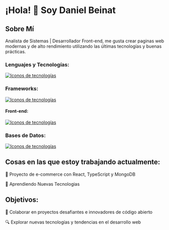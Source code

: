 # ¡Hola! 👋 Soy Daniel Beinat


## Sobre Mí

Analista de Sistemas | Desarrollador Front-end, me gusta crear paginas web modernas y de alto rendimiento utilizando las últimas tecnologías y buenas prácticas.



### Lenguajes y Tecnologías:

[![Iconos de tecnologías](https://skillicons.dev/icons?i=js,ts,py,cpp,php)](https://skillicons.dev)



### Frameworks:

[![Iconos de tecnologías](https://skillicons.dev/icons?i=react,nodejs,express)](https://skillicons.dev)



#### Front-end:

 [![Iconos de tecnologías](https://skillicons.dev/icons?i=html,css,sass,tailwind,bootstrap)](https://skillicons.dev)



### Bases de Datos:

 [![Iconos de tecnologías](https://skillicons.dev/icons?i=mongodb,mysql)](https://skillicons.dev)


## Cosas en las que estoy trabajando actualmente:

🔭 Proyecto de e-commerce con React, TypeScript y MongoDB

🌱 Aprendiendo Nuevas Tecnologias

## Objetivos:

👯 Colaborar en proyectos desafiantes e innovadores de código abierto

🔍 Explorar nuevas tecnologías y tendencias en el desarrollo web




